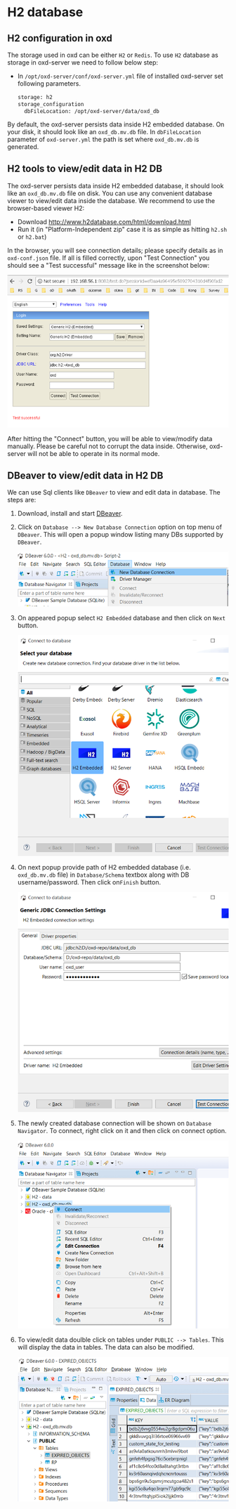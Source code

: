# H2 database

## H2 configuration in oxd

The storage used in oxd can be either `H2` or `Redis`. To use `H2` database as storage in oxd-server we need to follow below step:

- In `/opt/oxd-server/conf/oxd-server.yml` file of installed oxd-server set following parameters.

    ```
    storage: h2
    storage_configuration
      dbFileLocation: /opt/oxd-server/data/oxd_db  
    ```

By default, the oxd-server persists data inside H2 embedded database. On your disk, it should look like an `oxd_db.mv.db` file. In `dbFileLocation` parameter of `oxd-server.yml` the path is set where `oxd_db.mv.db` is generated.

## H2 tools to view/edit data in H2 DB


The oxd-server persists data inside H2 embedded database, it should look like an `oxd_db.mv.db` file on disk.
You can use any convenient database viewer to view/edit data inside the database. We recommend to use the browser-based viewer H2:

 - Download http://www.h2database.com/html/download.html
 - Run it (in "Platform-Independent zip" case it is as simple as hitting `h2.sh` or `h2.bat`)
 
 In the browser, you will see connection details; please specify details as in `oxd-conf.json` file.
 If all is filled correctly, upon "Test Connection" you should see a "Test successful" message like in the screenshot below:
 
 ![H2](../../img/faq_h2_connection_details.png)
 
 After hitting the "Connect" button, you will be able to view/modify data manually. Please be careful not to corrupt the data inside. Otherwise, oxd-server will not be able to operate in its normal mode.
 
## DBeaver to view/edit data in H2 DB

We can use Sql clients like `DBeaver` to view and edit data in database. The steps are:

1. Download, install and start [DBeaver](https://dbeaver.io/download/).

1. Click on `Database --> New Database Connection` option on top menu of `DBeaver`. This will open a popup window listing many DBs supported by `DBeaver`.


    ![dbeaver_connection](../../img/1_dbeaver_connection.png)


1. On appeared popup select `H2 Embedded` database and then click on `Next` button.


    ![dbeaver_select_h2](../../img/2_dbeaver_select_h2.png)


1. On next popup provide path of H2 embedded database (i.e. `oxd_db.mv.db` file) in `Database/Schema` textbox along with DB username/password. Then click on`Finish` button.


    ![dbeaver_test_connection](../../img/3_dbeaver_test_connection.png)


1. The newly created database connection will be shown on `Database Navigator`. To connect, right click on it and then click on connect option.


    ![dbeaver_db_connect](../../img/4_dbeaver_db_connect.png)


1. To view/edit data doulble click on tables under `PUBLIC --> Tables`. This will display the data in tables. The data can also be modified.


    ![dbeaver_data](../../img/5_dbeaver_data.png)
    
    
